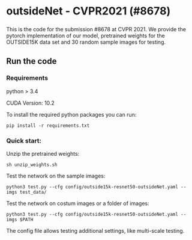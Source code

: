 # outsideNet - CVPR2021 (#8678)
###
This is the code for the submission #8678 at CVPR 2021. 
We provide the pytorch implementation of our model, pretrained weights for the OUTSIDE15K data set and 30 random sample images for testing. 
## Run the code
### Requirements
python > 3.4

CUDA Version: 10.2

To install the required python packages you can run: 
```
pip install -r requirements.txt
```
### Quick start: 
Unzip the pretrained weights:
```
sh unzip_weights.sh
```

Test the network on the sample images:
```
python3 test.py --cfg config/outside15k-resnet50-outsideNet.yaml --imgs test_data/
```

Test the network on costum images or a folder of images:
```
python3 test.py --cfg config/outside15k-resnet50-outsideNet.yaml --imgs $PATH
```

The config file allows testing additional settings, like multi-scale testing.
